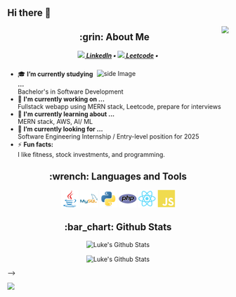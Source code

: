 ## Hi there 👋

<img align="right" src="https://visitor-badge.glitch.me/badge?page_id=phillip-che.visitor-badge">

<h2 align="center">:grin: About Me</h2>

<h5 align="center">

<a align="center" href="https://www.linkedin.com/in/lukee-cheng/" title="LinkedIn Profile"><img width="22" src="https://raw.githubusercontent.com/rahuldkjain/github-profile-readme-generator/master/src/images/icons/Social/linked-in-alt.svg"> LinkedIn</a> •
<a href="https://leetcode.com/u/lukeecheng/" title="Leetcode Profile"><img width="22" src="https://raw.githubusercontent.com/rahuldkjain/github-profile-readme-generator/master/src/images/icons/Social/leet-code.svg"> Leetcode</a> •

</h5>
<img src="https://gist.githubusercontent.com/patevs/b007a0e98fb216438d4cbf559fac4166/raw/88f20c9d749d756be63f22b09f3c4ac570bc5101/programming.gif" alt="side Image" align="right" width="300" height="auto" />

- 🎓 <b>I’m currently studying ... </b></br>
      Bachelor's in Software Development
- 🧪 <b>I'm currently working on ... </b></br> 
      Fullstack webapp using MERN stack, Leetcode, prepare for interviews
- 🧠 <b>I'm currently learning about ... </b></br>
      MERN stack, AWS, AI/ ML
- 🔎 <b>I’m currently looking for ... </b></br>
      Software Engineering Internship / Entry-level position for 2025
- ⚡ <b>Fun facts:</b> </br>
      I like fitness, stock investments, and programming.

<h2 align="center">:wrench: Languages and Tools</h2>
<p align="center"> 
<code><img src="https://raw.githubusercontent.com/devicons/devicon/master/icons/java/java-original.svg" alt="java" width="40" height="40"/></code>
<code><img src="https://raw.githubusercontent.com/devicons/devicon/master/icons/mysql/mysql-original-wordmark.svg" alt="mysql" width="40" height="40"/></code>
<code><img src="https://raw.githubusercontent.com/devicons/devicon/master/icons/python/python-original.svg" alt="python" width="40" height="40"/></code>
<code><img src="https://raw.githubusercontent.com/devicons/devicon/master/icons/php/php-original.svg" alt="c" width="40" height="40"/></code>
<code><img src="https://raw.githubusercontent.com/devicons/devicon/master/icons/react/react-original.svg" alt="opencv" width="40" height="40"/></code>
<code><img src="https://raw.githubusercontent.com/devicons/devicon/master/icons/javascript/javascript-plain.svg" alt="opencv" width="40" height="40"/></code>
</p>


<h2 align="center">:bar_chart: Github Stats</h2>

<p align="center"><img align="center" src="https://github-readme-stats.vercel.app/api/top-langs/?username=lukeckk&theme=radical&line_height=27&hide=glsl,python" alt="Luke's Github Stats" /></p>
<p align="center"><img align="center" src="http://github-readme-streak-stats.herokuapp.com?user=lukeckk&theme=dark&background=141321" alt="Luke's Github Stats" /></p>-->

![](https://leetcard.jacoblin.cool/lukeecheng?ext=heatmap)

